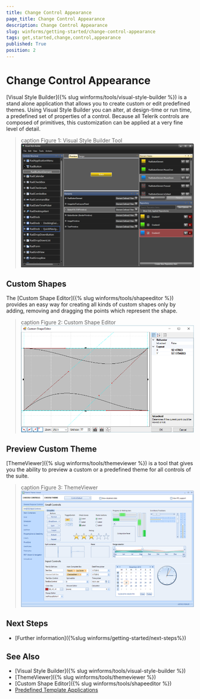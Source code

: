 ```yaml
---
title: Change Control Appearance
page_title: Change Control Appearance
description: Change Control Appearance
slug: winforms/getting-started/change-control-appearance
tags: get,started,change,control,appearance
published: True
position: 2
---
```


# Change Control Appearance

[Visual Style Builder]({% slug winforms/tools/visual-style-builder %}) is a stand alone application that allows you to create custom or edit predefined themes. Using Visual Style Builder you can alter, at design-time or run time, a predefined set of properties of a control. Because all Telerik controls are composed of primitives, this customization can be applied at a very fine level of detail.
>caption Figure 1: Visual Style Builder Tool
![tools-visual-style-builder-overview](images/tools-visual-style-builder-overview.png)

## Custom Shapes

The [Custom Shape Editor]({% slug winforms/tools/shapeeditor %}) provides an easy way for creating all kinds of custom shapes only by adding, removing and dragging the points which represent the shape.
>caption Figure 2: Custom Shape Editor
![tools-shapeeditor-overview 001](images/tools-shapeeditor-overview001.png)

## Preview Custom Theme

[ThemeViewer]({% slug winforms/tools/themeviewer %}) is a tool that gives you the ability to preview a custom or a predefined theme for all controls of the suite.
>caption Figure 3: ThemeViewer
![tools-themeviewer 001](images/tools-themeviewer001.png)

## Next Steps

* [Further information]({%slug winforms/getting-started/next-steps%})

## See Also

* [Visual Style Builder]({% slug winforms/tools/visual-style-builder %})
* [ThemeViewer]({% slug winforms/tools/themeviewer %})
* [Custom Shape Editor]({% slug winforms/tools/shapeeditor %})
* [Predefined Template Applications](https://www.telerik.com/winforms/winforms-guide)
